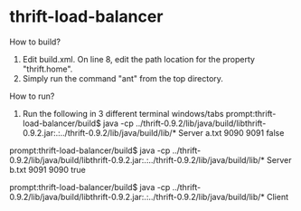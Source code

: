 # thrift-load-balancer

How to build?
1. Edit build.xml. On line 8, edit the path location for the property "thrift.home".
2. Simply run the command "ant" from the top directory.

How to run?
1. Run the following in 3 different terminal windows/tabs
prompt:thrift-load-balancer/build$ java -cp ../thrift-0.9.2/lib/java/build/libthrift-0.9.2.jar:.:../thrift-0.9.2/lib/java/build/lib/* Server a.txt 9090 9091 false

prompt:thrift-load-balancer/build$ java -cp ../thrift-0.9.2/lib/java/build/libthrift-0.9.2.jar:.:../thrift-0.9.2/lib/java/build/lib/* Server b.txt 9091 9090 true

prompt:thrift-load-balancer/build$ java -cp ../thrift-0.9.2/lib/java/build/libthrift-0.9.2.jar:.:../thrift-0.9.2/lib/java/build/lib/* Client

